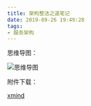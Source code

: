 ```yaml
---
title: 架构整洁之道笔记
date: 2019-09-26 19:49:28
tags:
- 服务架构
---
```


思维导图：

![思维导图](架构整洁之道.png)


附件下载：


[xmind](架构整洁之道.xmind)